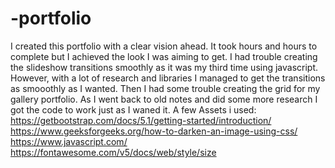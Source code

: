 # -portfolio
I created this portfolio with a clear vision ahead. It took hours and hours to complete but I achieved the look I was aiming to get. 
I had trouble creating the slideshow transitions smoothly as it was my third time using javascript. However, with a lot of research and libraries I managed to get the 
transitions as smooothly as I wanted. 
Then I had some trouble creating the grid for my gallery portfolio. As I went back to old notes and did some more research I got the code to work just as I waned it.
A few Assets i used:
https://getbootstrap.com/docs/5.1/getting-started/introduction/
https://www.geeksforgeeks.org/how-to-darken-an-image-using-css/
https://www.javascript.com/
https://fontawesome.com/v5/docs/web/style/size

